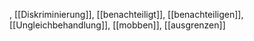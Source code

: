, [[Diskriminierung]], [[benachteiligt]], [[benachteiligen]], [[Ungleichbehandlung]], [[mobben]], [[ausgrenzen]]